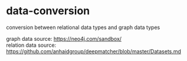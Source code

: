 # data-conversion
conversion between relational data types and graph data types

graph data source: https://neo4j.com/sandbox/  
relation data source: https://github.com/anhaidgroup/deepmatcher/blob/master/Datasets.md

